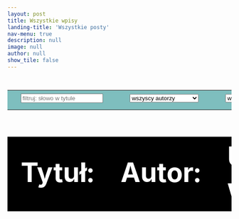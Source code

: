 ```yaml
---
layout: post
title: Wszystkie wpisy
landing-title: 'Wszystkie posty'
nav-menu: true
description: null
image: null
author: null
show_tile: false
---
```

<!--
<iframe src="https://pharmabusters.pl/demo" style="width:100%; aspect-ratio : 1 / 0.25;" > </iframe>
-->
&nbsp;<br>&nbsp;
<div id = "opracowania" style="margin-top:-4rem !important;">
<div>
<div>
<div>
<div>
<!-- <h3> &nbsp; </h3> -->
</div>
</div>
</div>

<div>
<table style="width:100%; text-align:left; font-size:calc(0.4vw + 1.4vh);">
<tr style="background-color:rgba(0,128,128,0.50);color:white;">
    <td>
    <div style="height:100%; background-color:rgba(0,128,128,0.50);"><input type="text" id="fname" name="fname" placeholder="filtruj: słowo w tytule" >
      </div>
    </td>
    <td >
    <select name="autor" id = "s0">
    <option>wszyscy autorzy</option>
	<option>Miękus-Purwin Natalia</option>
	<option>inny_autor_0</option>
    </select>
    </td>
    <td>
    <select name="dział" class="select-css" id = "s1">
    <option>wszystkie działy</option>
    <option>lajfhaki</option>
	<option>wykwintne dania</option>
	<option>zdrowie społeczne</option>
	</select>
    </td>


</tr>
</table>
<table class = "tab_opr" style="width:100%; text-align:left; font-size:calc(0.4vw + 1.4vh);">
<tr style="background-color:black;color:white;">
    <td><b>Tytuł:</b></td>
    <td><b>Autor:</b></td>
    <td><b>Umieszczone w dziale:</b></td>
    <td><b>Opublikowano w dniu:</b></td>
</tr>
</table>

<table id = "wnetrze" style="width:100%; text-align:left; font-size:calc(0.4vw + 1.4vh);">
</table>

</div>

</div>
</div>

<script>
	
	function opracowania_obj_gen() {
opr = [{
tytul: "tutuł 0",
data: "09.10.2021",
autor: "Miękus-Purwin Natalia",
dzial: "lajfhaki",
art_link: "",
dzial_link: ""
},
{
tytul: "tytuł 1",
data: "02.11.2021",
autor: "Miękus-Purwin Natalia",
dzial: "wykwintne dania",
art_link: "",
dzial_link: ""
},
{
tytul: "tytuł 2",
data: "05.11.2021",
autor: "Miękus-Purwin Natalia",
dzial: "zdrowie społeczne",
art_link: "",
dzial_link: ""
},
{
tytul: "tytuł 3",
data: "13.01.2022",
autor: "Miękus-Purwin Natalia",
dzial: "lajfhaki",
art_link: "",
dzial_link: ""
}
]
return opr
}

function filtruj(opracowania, slowo, autor, dzial) {

let opracowania_po_filtracji = [];
let opracowania_po_filtracji2 = [];
let opracowania_po_filtracji3 = [];
//pass0:
for (var i = 0; i < opracowania.length; i++) {
if (opracowania[i].tytul.toUpperCase().includes(slowo.toUpperCase())) {
opracowania_po_filtracji.push(opracowania[i])
}
}
//pass1:
if (document.getElementById("s0").value != "wszyscy autorzy") {
    for (var i = 0; i < opracowania_po_filtracji.length; i++) {
        if (opracowania_po_filtracji[i].autor == autor) {
            opracowania_po_filtracji2.push(opracowania_po_filtracji[i])
        }
    }
} else {
opracowania_po_filtracji2 = [...opracowania_po_filtracji];
}
//pass2:
if (document.getElementById("s1").value != "wszystkie działy") {
    for (var i = 0; i < opracowania_po_filtracji2.length; i++) {
        if (opracowania_po_filtracji2[i].dzial == dzial) {
            opracowania_po_filtracji3.push(opracowania_po_filtracji2[i])
        }
    }
} else {
opracowania_po_filtracji3 = [...opracowania_po_filtracji2];
}

return opracowania_po_filtracji3
}


function generator_LKO(tabelka, slowo, autor, dzial) {
let opracowania_po_filtracji = filtruj(opracowania_obj_gen(), slowo, autor, dzial);
let zawartosc = ""

for (var i = 0; i < opracowania_po_filtracji.length; i++) {
zawartosc = zawartosc + `
<tr>
<td><a href="${opracowania_po_filtracji[i].art_link}">${opracowania_po_filtracji[i].tytul}</a></td>
<td>${opracowania_po_filtracji[i].autor}</td>
<td><a href="${opracowania_po_filtracji[i].dzial_link}">${opracowania_po_filtracji[i].dzial}</a></td>
<td>${opracowania_po_filtracji[i].data}</td>
</tr>`
}

tabelka.innerHTML = zawartosc
}


window.onload = function () {
let tabelka = document.querySelector("#wnetrze");
generator_LKO(tabelka, "", "wszyscy autorzy", "wszystkie działy");
document.getElementById("fname").addEventListener('input', liste_uaktualnij);
document.getElementById("s0").addEventListener("change", liste_uaktualnij, false);
document.getElementById("s1").addEventListener("change", liste_uaktualnij, false);


}



function liste_uaktualnij() {
let wpisane = document.getElementById("fname").value;
let tabelka = document.querySelector("#wnetrze");
generator_LKO(tabelka, wpisane, document.getElementById("s0").value, document.getElementById("s1").value)

}

	
</script>	
	
	
	
	
	
	
	
	
	
	
	
	
	
	
	
	
	
	
	

